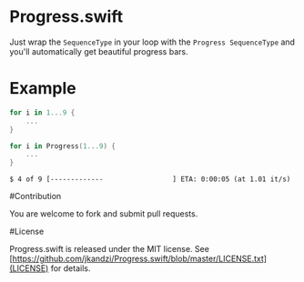 # Progress.swift

Just wrap the `SequenceType` in your loop with the `Progress SequenceType` and you'll automatically get beautiful progress bars.

# Example

```swift
for i in 1...9 {
	...
}
```


```swift
for i in Progress(1...9) {
    ...
}
```


```
$ 4 of 9 [-------------                 ] ETA: 0:00:05 (at 1.01 it/s)
```

#Contribution

You are welcome to fork and submit pull requests.

#License

Progress.swift is released under the MIT license. See [https://github.com/jkandzi/Progress.swift/blob/master/LICENSE.txt](LICENSE) for details.
